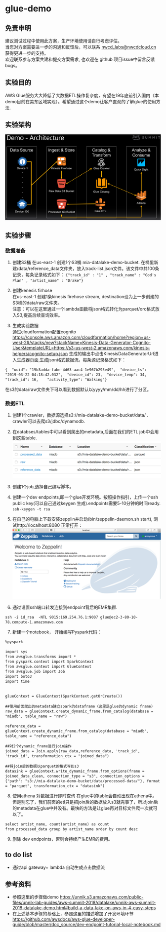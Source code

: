 # glue-demo

## 免责申明
建议测试过程中使用此方案，生产环境使用请自行考虑评估。<br>
当您对方案需要进一步的沟通和反馈后，可以联系 nwcd_labs@nwcdcloud.cn 获得更进一步的支持。<br>
欢迎联系参与方案共建和提交方案需求, 也欢迎在 github 项目issue中留言反馈bugs。


## 实验目的
AWS Glue服务大大降低了大数据ETL操作复杂度，有望在19年底前引入国内（本demo目前在美东区域实现）。希望通过这个demo让客户直观的了解glue的使用方法. <br>

## 实验架构
![](demo-architecture-diagram.png)

## 实验步骤

### 数据准备
1. 创建S3桶
在us-east-1 创建1个S3桶 mia-datalake-demo-bucket. 在桶里新建/data/reference_data文件夹，放入track-list.json文件。该文件中共100条记录，每条记录格式如下：
`{"track_id" : "1" , "track_name" : "God's Plan" , "artist_name" : "Drake"}`  

2. 创建kenesis firhose  
在us-east-1 创建1条kinesis firehose stream, destination设为上一步创建的S3桶的data/raw文件夹。  
注意：可以在这里通过一个lambda函数将json格式转化为parquet/orc格式放入S3,提高后续查询效率。

3. 生成实验数据  
通过cloudformation配置cognito
https://console.aws.amazon.com/cloudformation/home?region=us-west-2#/stacks/new?stackName=Kinesis-Data-Generator-Cognito-User&templateURL=https://s3-us-west-2.amazonaws.com/kinesis-helpers/cognito-setup.json
生成的输出中点击KinesisDataGeneratorUrl进入生成器页面,生成json格式数据流。每条源记录格式如下：
```
{  "uuid": "19b3adda-fabe-4d63-aac4-1e967b295e49",  "device_ts": "2019-03-22 04:18:42.032",  "device_id": 23,  "device_temp": 34,  "track_id": 16,    "activity_type": "Walking"}
```   
在s3的data/raw文件夹下可以看到数据默认以yyyy/mm/dd/hh进行了分区。   


### 数据ETL
1. 创建1个crawler，数据源选择s3://mia-datalake-demo-bucket/data/ . crawler可以去爬s3/jdbc/dynamodb.  

2. 在databses/tables中可以看到爬出的metadata,后面在我们的ETL job中会用到这些table.
![](tables.png)  

3. 创建1个job,选择自己编写脚本。  

4. 创建一个dev endpoints,即一个glue开发环境。按照操作指引，上传一个ssh public key(可以自己通过keygen 生成).endpoints需要5-10分钟的时间ready.
` ssh-keygen -t rsa `

5. 在自己的电脑上下载安装zepplin并启动(bin/zeppelin-daemon.sh start), 测试http://localhost:8080 正常打开：
![](zeppelin.png)   

6. 通过设置ssh端口转发连接到endpoint背后的EMR集群.
```
ssh -i id_rsa  -NTL 9015:169.254.76.1:9007 glue@ec2-3-80-10-78.compute-1.amazonaws.com
```
7. 新建一个notebook， 开始编写Pyspark代码：
```
%pyspark

import sys
from awsglue.transforms import *
from pyspark.context import SparkContext
from awsglue.context import GlueContext
from awsglue.job import Job
import boto3
import time    


glueContext = GlueContext(SparkContext.getOrCreate())

##使用前面爬出的metadata建立spark的dataframe（这里是glue的dynamic frame)
raw_data = glueContext.create_dynamic_frame.from_catalog(database = "miadb", table_name = "raw")

reference_data = glueContext.create_dynamic_frame.from_catalog(database = "miadb", table_name = "reference_data")

##对2个dynamic_frame进行join操作
joined_data = Join.apply(raw_data,reference_data, 'track_id', 'track_id', transformation_ctx = "joined_data")

##将join后的数据以parquet的格式写到s3
datasink = glueContext.write_dynamic_frame.from_options(frame = joined_data_clean, connection_type = "s3", connection_options = {"path": "s3://mia-datalake-demo-bucket/data/processed-data/"}, format = "parquet", transformation_ctx = "datasink")
```

8. 使用athena 对数据进行即时查询
在glue中的table会自动出现在athena中。但是别忘了，我们前面的etl只是把join后的数据放入s3就完事了，所以join后的metadata在glue中并没有。最快的方法是让glue再对目标文件爬一次就可以了。
```
select artist_name, count(artist_name) as count
from processed_data group by artist_name order by count desc
```

9. 删除 dev endpoints，否则会持续产生EMR的费用。


## to do list
- 通过api gateway+ lambda 自动生成点击数据流

## 参考资料
- 参照这里的步骤做demo https://unnik.s3.amazonaws.com/public-files/unnik-lab-guides/aws-summit-2018/datalake/unnik-aws-summit-2018-datalake-demo.html#build-a-data-lake-on-aws-in-4-easy-steps
-  在上述基本步骤的基础上，参照这里的描述增加了开发环境环节 https://github.com/awsdocs/aws-glue-developer-guide/blob/master/doc_source/dev-endpoint-tutorial-local-notebook.md  
